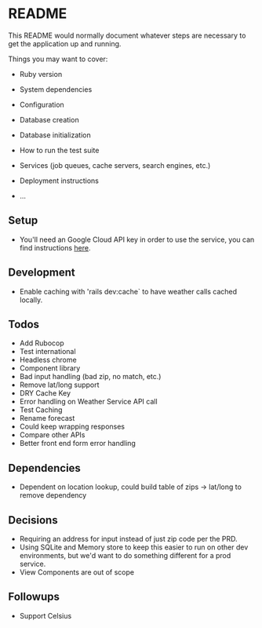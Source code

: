 # README

This README would normally document whatever steps are necessary to get the
application up and running.

Things you may want to cover:

* Ruby version

* System dependencies

* Configuration

* Database creation

* Database initialization

* How to run the test suite

* Services (job queues, cache servers, search engines, etc.)

* Deployment instructions

* ...

## Setup
- You'll need an Google Cloud API key in order to use the service, you can find instructions [here](https://developers.google.com/maps/documentation/javascript/place-autocomplete#get-started).

## Development
- Enable caching with 'rails dev:cache` to have weather calls cached locally.

## Todos
- Add Rubocop
- Test international
- Headless chrome
- Component library
- Bad input handling (bad zip, no match, etc.)
- Remove lat/long support
- DRY Cache Key
- Error handling on Weather Service API call
- Test Caching
- Rename forecast
- Could keep wrapping responses
- Compare other APIs
- Better front end form error handling

## Dependencies
- Dependent on location lookup, could build table of zips -> lat/long to remove dependency

## Decisions
- Requiring an address for input instead of just zip code per the PRD.
- Using SQLite and Memory store to keep this easier to run on other dev environments, but we'd want to do something different for a prod service.
- View Components are out of scope

## Followups
- Support Celsius
